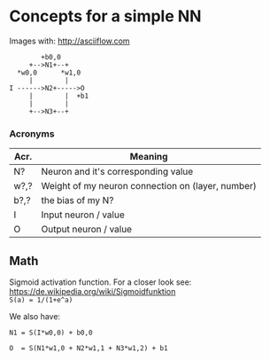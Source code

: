# Concepts for a simple NN

Images with: http://asciiflow.com

```
        +b0,0
     +-->N1+--+
  *w0,0      *w1,0
     |        |
I ------>N2+----->O
     |        |  +b1
     |        |
     +-->N3+--+
```


### Acronyms

| Acr. | Meaning                                           |
| ---- | ------------------------------------------------- |
| N?   | Neuron and it's corresponding value               |
| w?,? | Weight of my neuron connection on (layer, number) |
| b?,? | the bias of my N?                                 |
| I    | Input neuron / value                              |
| O    | Output neuron / value                             |


## Math

Sigmoid activation function. For a closer look see: https://de.wikipedia.org/wiki/Sigmoidfunktion<br>
`S(a) = 1/(1+e^a)`

We also have:

`N1 = S(I*w0,0) + b0,0`

`O  = S(N1*w1,0 + N2*w1,1 + N3*w1,2) + b1`

